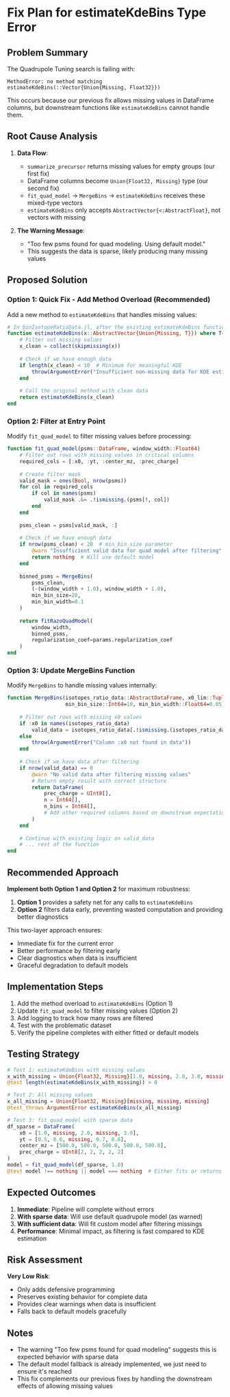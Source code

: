 # Fix Plan for estimateKdeBins Type Error

## Problem Summary

The Quadrupole Tuning search is failing with:
```
MethodError: no method matching estimateKdeBins(::Vector{Union{Missing, Float32}})
```

This occurs because our previous fix allows missing values in DataFrame columns, but downstream functions like `estimateKdeBins` cannot handle them.

## Root Cause Analysis

1. **Data Flow**:
   - `summarize_precursor` returns missing values for empty groups (our first fix)
   - DataFrame columns become `Union{Float32, Missing}` type (our second fix)
   - `fit_quad_model` → `MergeBins` → `estimateKdeBins` receives these mixed-type vectors
   - `estimateKdeBins` only accepts `AbstractVector{<:AbstractFloat}`, not vectors with missing

2. **The Warning Message**:
   - "Too few psms found for quad modeling. Using default model."
   - This suggests the data is sparse, likely producing many missing values

## Proposed Solution

### Option 1: Quick Fix - Add Method Overload (Recommended)

Add a new method to `estimateKdeBins` that handles missing values:

```julia
# In binIsotopeRatioData.jl, after the existing estimateKdeBins function
function estimateKdeBins(x::AbstractVector{Union{Missing, T}}) where T<:AbstractFloat
    # Filter out missing values
    x_clean = collect(skipmissing(x))
    
    # Check if we have enough data
    if length(x_clean) < 10  # Minimum for meaningful KDE
        throw(ArgumentError("Insufficient non-missing data for KDE estimation: $(length(x_clean)) points"))
    end
    
    # Call the original method with clean data
    return estimateKdeBins(x_clean)
end
```

### Option 2: Filter at Entry Point

Modify `fit_quad_model` to filter missing values before processing:

```julia
function fit_quad_model(psms::DataFrame, window_width::Float64)
    # Filter out rows with missing values in critical columns
    required_cols = [:x0, :yt, :center_mz, :prec_charge]
    
    # Create filter mask
    valid_mask = ones(Bool, nrow(psms))
    for col in required_cols
        if col in names(psms)
            valid_mask .&= .!ismissing.(psms[!, col])
        end
    end
    
    psms_clean = psms[valid_mask, :]
    
    # Check if we have enough data
    if nrow(psms_clean) < 20  # min_bin_size parameter
        @warn "Insufficient valid data for quad model after filtering" n_rows=nrow(psms_clean)
        return nothing  # Will use default model
    end
    
    binned_psms = MergeBins(
        psms_clean,
        (-(window_width + 1.0), window_width + 1.0),
        min_bin_size=20,
        min_bin_width=0.1
    )
    
    return fitRazoQuadModel(
        window_width,
        binned_psms,
        regularization_coef=params.regularization_coef
    )
end
```

### Option 3: Update MergeBins Function

Modify `MergeBins` to handle missing values internally:

```julia
function MergeBins(isotopes_ratio_data::AbstractDataFrame, x0_lim::Tuple{Float64, Float64}; 
                   min_bin_size::Int64=10, min_bin_width::Float64=0.05, max_iterations::Int64=3)
    
    # Filter out rows with missing x0 values
    if :x0 in names(isotopes_ratio_data)
        valid_data = isotopes_ratio_data[.!ismissing.(isotopes_ratio_data.x0), :]
    else
        throw(ArgumentError("Column :x0 not found in data"))
    end
    
    # Check if we have data after filtering
    if nrow(valid_data) == 0
        @warn "No valid data after filtering missing values"
        # Return empty result with correct structure
        return DataFrame(
            prec_charge = UInt8[],
            n = Int64[],
            n_bins = Int64[],
            # Add other required columns based on downstream expectations
        )
    end
    
    # Continue with existing logic on valid_data
    # ... rest of the function
end
```

## Recommended Approach

**Implement both Option 1 and Option 2** for maximum robustness:

1. **Option 1** provides a safety net for any calls to `estimateKdeBins`
2. **Option 2** filters data early, preventing wasted computation and providing better diagnostics

This two-layer approach ensures:
- Immediate fix for the current error
- Better performance by filtering early
- Clear diagnostics when data is insufficient
- Graceful degradation to default models

## Implementation Steps

1. Add the method overload to `estimateKdeBins` (Option 1)
2. Update `fit_quad_model` to filter missing values (Option 2)
3. Add logging to track how many rows are filtered
4. Test with the problematic dataset
5. Verify the pipeline completes with either fitted or default models

## Testing Strategy

```julia
# Test 1: estimateKdeBins with missing values
x_with_missing = Union{Float32, Missing}[1.0, missing, 2.0, 3.0, missing, 4.0]
@test length(estimateKdeBins(x_with_missing)) > 0

# Test 2: All missing values
x_all_missing = Union{Float32, Missing}[missing, missing, missing]
@test_throws ArgumentError estimateKdeBins(x_all_missing)

# Test 3: fit_quad_model with sparse data
df_sparse = DataFrame(
    x0 = [1.0, missing, 2.0, missing, 3.0],
    yt = [0.5, 0.6, missing, 0.7, 0.8],
    center_mz = [500.0, 500.0, 500.0, 500.0, 500.0],
    prec_charge = UInt8[2, 2, 2, 2, 2]
)
model = fit_quad_model(df_sparse, 1.0)
@test model !== nothing || model === nothing  # Either fits or returns nothing gracefully
```

## Expected Outcomes

1. **Immediate**: Pipeline will complete without errors
2. **With sparse data**: Will use default quadrupole model (as warned)
3. **With sufficient data**: Will fit custom model after filtering missings
4. **Performance**: Minimal impact, as filtering is fast compared to KDE estimation

## Risk Assessment

**Very Low Risk**:
- Only adds defensive programming
- Preserves existing behavior for complete data
- Provides clear warnings when data is insufficient
- Falls back to default models gracefully

## Notes

- The warning "Too few psms found for quad modeling" suggests this is expected behavior with sparse data
- The default model fallback is already implemented, we just need to ensure it's reached
- This fix complements our previous fixes by handling the downstream effects of allowing missing values
